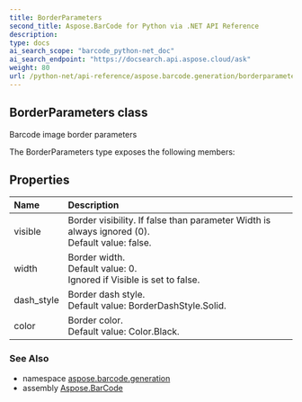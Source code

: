 ```yaml
---
title: BorderParameters
second_title: Aspose.BarCode for Python via .NET API Reference
description: 
type: docs
ai_search_scope: "barcode_python-net_doc"
ai_search_endpoint: "https://docsearch.api.aspose.cloud/ask"
weight: 80
url: /python-net/api-reference/aspose.barcode.generation/borderparameters/
---
```


## BorderParameters class

Barcode image border parameters

The BorderParameters type exposes the following members:
## Properties
| Name | Description |
| :- | :- |
|visible|Border visibility. If false than parameter Width is always ignored (0).<br/>            Default value: false.|
|width|Border width.<br/>            Default value: 0.<br/>            Ignored if Visible is set to false.|
|dash_style|Border dash style.<br/>            Default value: BorderDashStyle.Solid.|
|color|Border color.<br/>            Default value: Color.Black.|

### See Also

* namespace [aspose.barcode.generation](/barcode/python-net/api-reference/aspose.barcode.generation/)
* assembly [Aspose.BarCode](/barcode/python-net/api-reference/)

